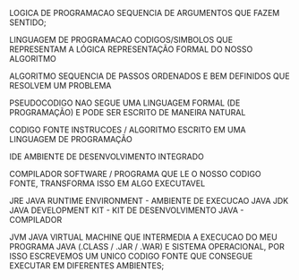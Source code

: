 LOGICA DE PROGRAMACAO
    SEQUENCIA DE ARGUMENTOS QUE FAZEM SENTIDO; 

LINGUAGEM DE PROGRAMACAO
    CODIGOS/SIMBOLOS QUE REPRESENTAM A LÓGICA
    REPRESENTAÇÃO FORMAL DO NOSSO ALGORITMO

ALGORITMO
    SEQUENCIA DE PASSOS ORDENADOS E BEM DEFINIDOS QUE RESOLVEM UM PROBLEMA

PSEUDOCODIGO
    NAO SEGUE UMA LINGUAGEM FORMAL (DE PROGRAMAÇÃO) E PODE SER ESCRITO DE MANEIRA NATURAL

CODIGO FONTE
    INSTRUCOES / ALGORITMO ESCRITO EM UMA LINGUAGEM DE PROGRAMAÇÃO

IDE
    AMBIENTE DE DESENVOLVIMENTO INTEGRADO


COMPILADOR
    SOFTWARE / PROGRAMA QUE LE O NOSSO CODIGO FONTE, TRANSFORMA ISSO EM ALGO EXECUTAVEL

JRE
    JAVA RUNTIME ENVIRONMENT - AMBIENTE DE EXECUCAO JAVA
JDK
    JAVA DEVELOPMENT KIT - KIT DE DESENVOLVIMENTO JAVA - COMPILADOR

JVM
    JAVA VIRTUAL MACHINE QUE INTERMEDIA A EXECUCAO DO MEU PROGRAMA JAVA (.CLASS / .JAR / .WAR) E SISTEMA OPERACIONAL, POR ISSO ESCREVEMOS UM UNICO CODIGO FONTE QUE CONSEGUE EXECUTAR EM DIFERENTES AMBIENTES;
